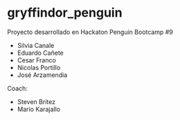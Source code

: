 # gryffindor_penguin

Proyecto desarrollado en Hackaton Penguin Bootcamp #9
* Silvia Canale
* Eduardo Cañete
* Cesar Franco
* Nicolas Portillo
* José Arzamendia

Coach:
* Steven Britez
* Mario Karajallo
